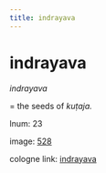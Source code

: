 ```yaml
---
title: indrayava
---
```


# indrayava

<i>indrayava</i>  <div n="P" />= the seeds of <i>kuṭaja.</i>

lnum: 23

image: [528](https://www.sanskrit-lexicon.uni-koeln.de/scans/csl-apidev/servepdf.php?dict=snp&page=528)

cologne link: [indrayava](https://sanskrit-lexicon.uni-koeln.de/scans/csl-apidev/getword.php?dict=snp&key=indrayava)

